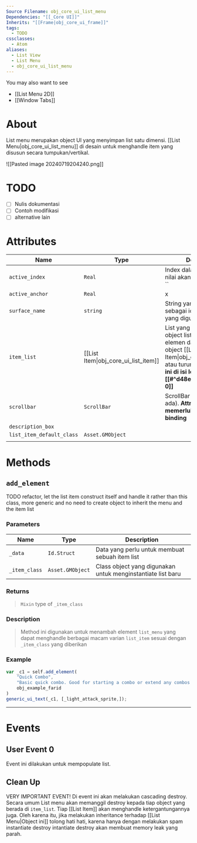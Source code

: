 ```yaml
---
Source Filename: obj_core_ui_list_menu
Dependencies: "[[_Core UI]]"
Inherits: "[[Frame|obj_core_ui_frame]]"
tags:
  - TODO
cssclasses:
  - Atom
aliases:
  - List View
  - List Menu
  - obj_core_ui_list_menu
---
```

You may also want to see
- [[List Menu 2D]]
- [[Window Tabs]]
# About
List menu merupakan object UI yang menyimpan list satu dimensi. [[List Menu|obj_core_ui_list_menu]] di desain untuk menghandle item yang disusun secara tumpukan/vertikal.

![[Pasted image 20240719204240.png]]

# TODO
- [ ] Nulis dokumentasi
- [ ] Contoh modifikasi
- [ ] alternative lain 

# Attributes
| Name                      | Type                                 | Description                                                                                                                                                                                             |
| ------------------------- | ------------------------------------ | ------------------------------------------------------------------------------------------------------------------------------------------------------------------------------------------------------- |
| `active_index`            | `Real`                               | Index dalam list yang aktif, nilai akan dalam range 0 - ``                                                                                                                                              |
| `active_anchor`           | `Real`                               | x                                                                                                                                                                                                       |
| `surface_name`            | `string`                             | String yang digunakan sebagai id dari surface yang digunakan                                                                                                                                            |
| `item_list`               | [[List Item\|obj_core_ui_list_item]] | List yang berisikan object object list item, by design elemen dari list ini adalah object [[List Item\|obj_core_ui_list_item]] atau turunannya. **Atribut ini di isi lewat [[#^d48e05\|User Event 0]]** |
| `scrollbar`               | `ScrollBar`                          | ScrollBar dari list ini (jika ada). **Attribut ini memerlukan manual binding**                                                                                                                          |
| `description_box`         |                                      |                                                                                                                                                                                                         |
| `list_item_default_class` | `Asset.GMObject`                     |                                                                                                                                                                                                         |
|                           |                                      |                                                                                                                                                                                                         |
# Methods
## `add_element`
TODO refactor, let the list item construct itself and handle it rather than this class, more generic and no need to create object to inherit the menu and the item list
### Parameters
| Name          | Type             | Description                                                 |
| ------------- | ---------------- | ----------------------------------------------------------- |
| `_data`       | `Id.Struct`      | Data yang perlu untuk membuat sebuah item list              |
| `_item_class` | `Asset.GMObject` | Class object yang digunakan untuk menginstantiate list baru |
### Returns 
>  `Mixin` type of `_item_class`

### Description
> Method ini digunakan untuk menambah element `list_menu` yang dapat menghandle berbagai macam varian `list_item` sesuai dengan `_item_class` yang diberikan

### Example
   
```js
var _c1 = self.add_element(
	"Quick Combo",
	"Basic quick combo. Good for starting a combo or extend any combos that possible.",
	obj_example_farid
)
generic_ui_text(_c1, [_light_attack_sprite,]);
```

---


# Events

## User Event 0
Event ini dilakukan untuk mempopulate list. 
## Clean Up
VERY IMPORTANT EVENT! Di event ini akan melakukan cascading destroy. Secara umum List menu akan memanggil destroy kepada tiap object yang berada di `item_list`. Tiap [[List Item]] akan menghandle ketergantungannya juga. Oleh karena itu, jika melakukan inheritance terhadap [[List Menu|Object ini]] tolong hati hati, karena hanya dengan melakukan spam instantiate destroy intantiate destroy akan membuat memory leak yang parah.